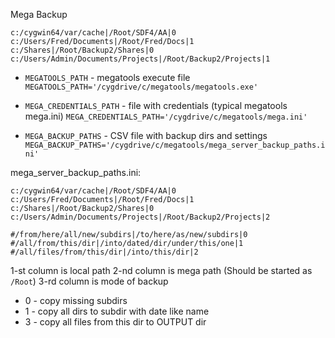 Mega Backup


```
c:/cygwin64/var/cache|/Root/SDF4/AA|0
c:/Users/Fred/Documents|/Root/Fred/Docs|1
c:/Shares|/Root/Backup2/Shares|0
c:/Users/Admin/Documents/Projects|/Root/Backup2/Projects|1
```


- `MEGATOOLS_PATH` - megatools execute file
`MEGATOOLS_PATH='/cygdrive/c/megatools/megatools.exe'`

- `MEGA_CREDENTIALS_PATH` - file with credentials (typical megatools mega.ini)
`MEGA_CREDENTIALS_PATH='/cygdrive/c/megatools/mega.ini'`

- `MEGA_BACKUP_PATHS` - CSV file with backup dirs and settings
`MEGA_BACKUP_PATHS='/cygdrive/c/megatools/mega_server_backup_paths.ini'`

mega_server_backup_paths.ini:
```
c:/cygwin64/var/cache|/Root/SDF4/AA|0
c:/Users/Fred/Documents|/Root/Fred/Docs|1
c:/Shares|/Root/Backup2/Shares|0
c:/Users/Admin/Documents/Projects|/Root/Backup2/Projects|2

#/from/here/all/new/subdirs|/to/here/as/new/subdirs|0
#/all/from/this/dir|/into/dated/dir/under/this/one|1
#/all/files/from/this/dir|/into/this/dir|2
```
1-st column is local path 
2-nd column is mega path (Should be started as `/Root`)
3-rd column is mode of backup
  - 0 - copy missing subdirs
  - 1 - copy all dirs to subdir with date like name
  - 3 - copy all files from this dir to OUTPUT dir 
